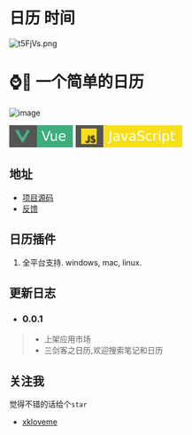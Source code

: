 # 日历 时间

![t5FjVs.png](https://s1.ax1x.com/2020/06/09/t5FjVs.png)

# ⌚️📅 一个简单的日历

![image](https://forthebadge.com/images/badges/built-with-love.svg)

![image](https://github.com/aleen42/badges/raw/master/src/vue_flat_square.svg?sanitize=true)
![image](https://github.com/aleen42/badges/raw/master/src/javascript_flat_square.svg?sanitize=true)


## 地址

- [项目源码](https://github.com/xkloveme/utools-calendar)
- [反馈](https://github.com/xkloveme/utools-calendar/issues)

## 日历插件

1. 全平台支持. windows, mac, linux.

## 更新日志

- ### 0.0.1
> - 上架应用市场
> - 三剑客之日历,欢迎搜索笔记和日历

## 关注我

觉得不错的话给个`star`

- [xkloveme](https://github.com/xkloveme)
